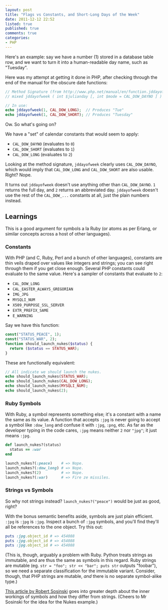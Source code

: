```yaml
---
layout: post
title: "Flags vs Constants, and Short-Long Days of the Week"
date: 2011-12-12 22:52
listed: true
published: true
comments: true
categories:
- PHP
---
```


Here's an example: say we have a number (1) stored in a database table row, and we want to turn it into a human-readable day name, such as "Tuesday".

Here was my attempt at getting it done in PHP, after checking through the end of the manual for the obscure date functions:

``` php
// Method Signature (from http://www.php.net/manual/en/function.jddayofweek.php )
// mixed jddayofweek ( int $julianday [, int $mode = CAL_DOW_DAYNO ] )

// In use:
echo jddayofweek(1, CAL_DOW_LONG);  // Produces "Tue"
echo jddayofweek(1, CAL_DOW_SHORT); // Produces "Tuesday"
```

Ow. So what's going on?
<!--more-->

We have a "set" of calendar constants that would seem to apply:

* `CAL_DOW_DAYNO` (evaluates to `0`)
* `CAL_DOW_SHORT` (evaluates to `1`)
* `CAL_DOW_LONG` (evaluates to `2`)

Looking at the method signature, `jddayofweek` clearly uses `CAL_DOW_DAYNO`, which would imply that `CAL_DOW_LONG` and `CAL_DOW_SHORT` are also usable. Right? Nope.

It turns out `jddayofweek` doesn't use anything other than `CAL_DOW_DAYNO`. `1` returns the full day, and `2` returns an abbreviated day. `jddayofweek` doesn't use the rest of the `CAL_DOW_...` constants at all, just the plain numbers instead.

## Learnings

This is a good argument for symbols a la Ruby (or atoms as per Erlang, or similar concepts across a host of other languages). 

### Constants

With PHP (and C, Ruby, Perl and a bunch of other languages), constants are thin veils draped over values like integers and strings; you can see right through them if you get close enough. Several PHP constants could evaluate to the same value. Here's a sampler of constants that evaluate to `2`:

* `CAL_DOW_LONG`
* `CAL_EASTER_ALWAYS_GREGORIAN`
* `IMG_JPG`
* `MYSQLI_NUM`
* `X509_PURPOSE_SSL_SERVER`
* `EXTR_PREFIX_SAME`
* `E_WARNING`

Say we have this function:

``` php
const("STATUS_PEACE", 1);
const("STATUS_WAR", 2);
function should_launch_nukes($status) {
  return ($status == STATUS_WAR);
}
```

These are functionally equivalent:

``` php
// All indicate we should launch the nukes.
echo should_launch_nukes(STATUS_WAR);
echo should_launch_nukes(CAL_DOW_LONG);
echo should_launch_nukes(MYSQLI_NUM);
echo should_launch_nukes(2);
```

### Ruby Symbols

With Ruby, a symbol represents something else; it's a constant with a name the same as its value. A function that accepts `:jpg` is never going to accept a symbol like `:dow_long` and confuse it with `:jpg`, `:png`, etc. As far as the developer typing in the code cares, `:jpg` means neither `2` nor `"jpg"`; it just means `:jpg`.

``` ruby
def launch_nukes?(status)
  status == :war
end

launch_nukes?(:peace)    # => Nope.
launch_nukes?(:dow_long) # => Nope.
launch_nukes?(2)         # => Nope.
launch_nukes?(:war)      # => Fire ze missiles.
```


### Strings vs Symbols

So why not strings instead? `launch_nukes?("peace")` would be just as good, right?

With the bonus semantic benefits aside, symbols are just plain efficient. `:jpg` is `:jpg` is `:jpg`. Inspect a bunch of `:jpg` symbols, and you'll find they'll all be references to the one object. Try this out:

``` ruby
puts :jpg.object_id # => 454088
puts :jpg.object_id # => 454088
puts :jpg.object_id # => 454088
```

(This is, though, arguably a problem with Ruby. Python treats strings as immutable, and are thus the same as symbols in this regard. Ruby strings are mutable (eg. `str = "foo"; str << "bar"; puts str` outputs "foobar"), so we need a separate classification for the immutable variant. Consider, though, that PHP strings are mutable, *and* there is no separate symbol-alike type.)

[This article by Robert Sosinski](http://www.robertsosinski.com/2009/01/11/the-difference-between-ruby-symbols-and-strings/) goes into greater depth about the inner workings of symbols and how they differ from strings. (Cheers to Mr Sosinski for the idea for the Nukes example.)
